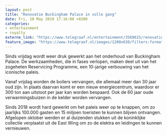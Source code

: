 ```yaml
---
layout: post
title: "Renovatie Buckingham Palace in volle gang"
date: Fri, 10 May 2019 17:16:00 +0200
categories: 
- entertainment 
- royalty 
externe_link: "https://www.telegraaf.nl/entertainment/3569615/renovatie-buckingham-palace-in-volle-gang"
feature_image: "https://www.telegraaf.nl/images/1200x630/filters:format(jpeg):quality(80)/cdn-kiosk-api.telegraaf.nl/964d0102-7338-11e9-a03e-0217670beecd.jpg"
---
```


<p class="intro">Sinds vrijdag wordt weer druk gewerkt aan het onderhoud van Buckingham Palace. De werkzaamheden, die in fases verlopen, maken deel uit van het zogeheten Reservicing Programme, een 10-jarige verbouwing van het iconische paleis.</p> <p>Vanaf vrijdag worden de boilers vervangen, die allemaal meer dan 30 jaar oud zijn. In plaats daarvan komt er een nieuw energiecentrum, waardoor er 300 ton aan uitstoot per jaar kan worden bespaard. Ook de 60 jaar oude verwarmingsbuizen in de kelder worden vervangen.</p><p>Sinds 2018 wordt hard gewerkt om het paleis weer op te knappen, om zo jaarlijks 100.000 gasten en 15 miljoen toeristen te kunnen blijven ontvangen. Afgelopen oktober werden er al duizenden stukken uit de koninklijke collectie verplaatst uit de East Wing om zo de elektra en leidingen te kunnen vernieuwen.</p>
